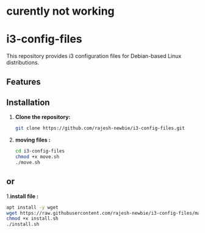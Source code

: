 # curently not working



# i3-config-files

This repository provides i3 configuration files for Debian-based Linux distributions.

## Features


## Installation

1. **Clone the repository:**
   ```bash
   git clone https://github.com/rajesh-newbie/i3-config-files.git
2. **moving files :**
   ```bash
   cd i3-config-files
   chmod +x move.sh 
   ./move.sh 

## or



1.**install file :**
   ```bash
apt install -y wget
wget https://raw.githubusercontent.com/rajesh-newbie/i3-config-files/main/install.sh
chmod +x install.sh
./install.sh
